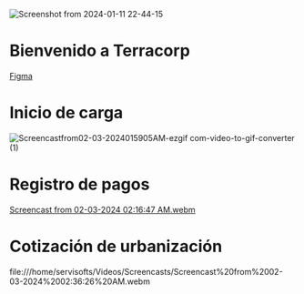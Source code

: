 ![Screenshot from 2024-01-11 22-44-15](https://github.com/Terracor-Bolivia/.github/assets/7370358/e05e167a-bb86-473b-837d-3317df14fc3d)

# Bienvenido a Terracorp


[Figma](https://www.figma.com/file/JN0jsdO9thzC03C1O1L0DA/Terracor?type=design&mode=design&t=DXA9L8wju3RCkw7G-0)


# Inicio de carga
![Screencastfrom02-03-2024015905AM-ezgif com-video-to-gif-converter (1)](https://github.com/Terracor-Bolivia/.github/assets/72888760/d70e9c08-427a-4a1f-865e-b1125cafa294)

# Registro de pagos
[Screencast from 02-03-2024 02:16:47 AM.webm](https://github.com/Terracor-Bolivia/.github/assets/72888760/c38b79d5-1102-4fe1-8eba-92d5bad0995e)

# Cotización de urbanización
file:///home/servisofts/Videos/Screencasts/Screencast%20from%2002-03-2024%2002:36:26%20AM.webm




